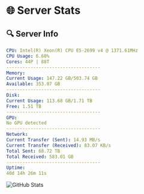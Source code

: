 # 🌐 Server Stats
## 🔍 Server Info
```yaml
CPU: Intel(R) Xeon(R) CPU E5-2699 v4 @ 1371.61MHz
CPU Usage: 6.60%
Cores: 44P | 88T
-----------------------------------
Memory:
Current Usage: 147.22 GB/503.74 GB
Available: 353.07 GB
-----------------------------------
Disk:
Current Usage: 113.68 GB/1.71 TB
Free: 1.51 TB
-----------------------------------
GPU:
No GPU detected
-----------------------------------
Network:
Current Transfer (Sent): 14.93 MB/s
Current Transfer (Received): 83.07 KB/s
Total Sent: 68.72 TB
Total Received: 583.01 GB
-----------------------------------
Uptime:
40d 14h 26m 11s
```
![GitHub Stats](https://img.shields.io/badge/Updated-2025-04-17_11:49:00-blue)